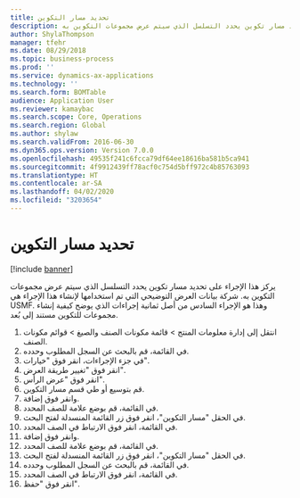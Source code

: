 ```yaml
---
title: تحديد مسار التكوين
description: يركز هذا الإجراء على تحديد مسار تكوين يحدد التسلسل الذي سيتم عرض مجموعات التكوين به.
author: ShylaThompson
manager: tfehr
ms.date: 08/29/2018
ms.topic: business-process
ms.prod: ''
ms.service: dynamics-ax-applications
ms.technology: ''
ms.search.form: BOMTable
audience: Application User
ms.reviewer: kamaybac
ms.search.scope: Core, Operations
ms.search.region: Global
ms.author: shylaw
ms.search.validFrom: 2016-06-30
ms.dyn365.ops.version: Version 7.0.0
ms.openlocfilehash: 49535f241c6fcca79df64ee18616ba581b5ca941
ms.sourcegitcommit: 4f9912439ff78acf0c754d5bff972c4b85763093
ms.translationtype: HT
ms.contentlocale: ar-SA
ms.lasthandoff: 04/02/2020
ms.locfileid: "3203654"
---
```

# <a name="define-configuration-route"></a>تحديد مسار التكوين

[!include [banner](../../includes/banner.md)]

يركز هذا الإجراء على تحديد مسار تكوين يحدد التسلسل الذي سيتم عرض مجموعات التكوين به. شركة بيانات العرض التوضيحي التي تم استخدامها لإنشاء هذا الإجراء هي USMF. وهذا هو الإجراء السادس من أصل ثمانية إجراءات الذي يوضح كيفية إنشاء مجموعات للتكوين مستند إلى بُعد.

1. انتقل إلى إدارة معلومات المنتج > قائمة مكونات الصنف والصيغ > قوائم مكونات الصنف.
2. في القائمة، قم بالبحث عن السجل المطلوب وحدده.
3. في جزء الإجراءات، انقر فوق "خيارات".
4. انقر فوق "تغيير طريقة العرض‬".
5. انقر فوق "عرض الرأس".
6. قم بتوسيع أو طي قسم مسار التكوين.
7. وانقر فوق إضافة.
8. في القائمة، قم بوضع علامة للصف المحدد.
9. في الحقل "مسار التكوين"، انقر فوق زر القائمة المنسدلة لفتح البحث.
10. في القائمة، انقر فوق الارتباط في الصف المحدد.
11. وانقر فوق إضافة.
12. في القائمة، قم بوضع علامة للصف المحدد.
13. في الحقل "مسار التكوين"، انقر فوق زر القائمة المنسدلة لفتح البحث.
14. في القائمة، قم بالبحث عن السجل المطلوب وحدده.
15. في القائمة، انقر فوق الارتباط في الصف المحدد.
16. انقر فوق "حفظ".

